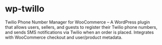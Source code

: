 # wp-twillo
Twilio Phone Number Manager for WooCommerce – A WordPress plugin that allows users, sellers, and guests to register their Twilio phone numbers, and sends SMS notifications via Twilio when an order is placed. Integrates with WooCommerce checkout and user/product metadata.
